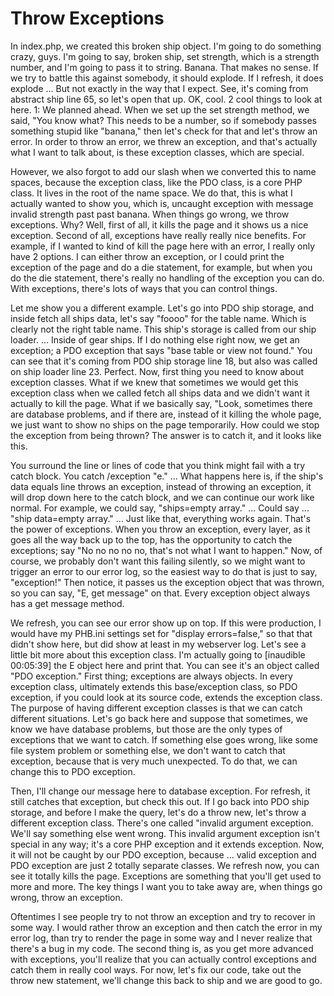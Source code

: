 # Throw Exceptions

In index.php, we created this broken ship object. I'm going to do something crazy, guys. I'm going to say, broken ship, set strength, which is a strength number, and I'm going to pass it to string. Banana. That makes no sense. If we try to battle this against somebody, it should explode. If I refresh, it does explode ... But not exactly in the way that I expect. See, it's coming from abstract ship line 65, so let's open that up. OK, cool. 2 cool things to look at here. 1: We planned ahead. When we set up the set strength method, we said, "You know what? This needs to be a number, so if somebody passes something stupid like "banana," then let's check for that and let's throw an error. In order to throw an error, we threw an exception, and that's actually what I want to talk about, is these exception classes, which are special.

However, we also forgot to add our slash when we converted this to name spaces, because the exception class, like the PDO class, is a core PHP class. It lives in the root of the name space. We do that, this is what I actually wanted to show you, which is, uncaught exception with message invalid strength past past banana. When things go wrong, we throw exceptions. Why? Well, first of all, it kills the page and it shows us a nice exception. Second of all, exceptions have really really nice benefits. For example, if I wanted to kind of kill the page here with an error, I really only have 2 options. I can either throw an exception, or I could print the exception of the page and do a die statement, for example, but when you do the die statement, there's really no handling of the exception you can do. With exceptions, there's lots of ways that you can control things.

Let me show you a different example. Let's go into PDO ship storage, and inside fetch all ships data, let's say "foooo" for the table name. Which is clearly not the right table name. This ship's storage is called from our ship loader. ... Inside of gear ships. If I do nothing else right now, we get an exception; a PDO exception that says "base table or view not found." You can see that it's coming from PDO ship storage line 18, but also was called on ship loader line 23. Perfect. Now, first thing you need to know about exception classes. What if we knew that sometimes we would get this exception class when we called fetch all ships data and we didn't want it actually to kill the page. What if we basically say, "Look, sometimes there are database problems, and if there are, instead of it killing the whole page, we just want to show no ships on the page temporarily. How could we stop the exception from being thrown? The answer is to catch it, and it looks like this.

You surround the line or lines of code that you think might fail with a try catch block. You catch /exception "e." ... What happens here is, if the ship's data equals line throws an exception, instead of throwing an exception, it will drop down here to the catch block, and we can continue our work like normal. For example, we could say, "ships=empty array." ... Could say ... "ship data=empty array." ... Just like that, everything works again. That's the power of exceptions. When you throw an exception, every layer, as it goes all the way back up to the top, has the opportunity to catch the exceptions; say "No no no no no, that's not what I want to happen." Now, of course, we probably don't want this failing silently, so we might want to trigger an error to our error log, so the easiest way to do that is just to say, "exception!" Then notice, it passes us the exception object that was thrown, so you can say, "E, get message" on that. Every exception object always has a get message method.

We refresh, you can see our error show up on top. If this were production, I would have my PHB.ini settings set for "display errors=false," so that that didn't show here, but did show at least in my webserver log. Let's see a little bit more about this exception class. I'm actually going to [inaudible 00:05:39] the E object here and print that. You can see it's an object called "PDO exception." First thing; exceptions are always objects. In every exception class, ultimately extends this base/exception class, so PDO exception, if you could look at its source code, extends the exception class. The purpose of having different exception classes is that we can catch different situations. Let's go back here and suppose that sometimes, we know we have database problems, but those are the only types of exceptions that we want to catch. If something else goes wrong, like some file system problem or something else, we don't want to catch that exception, because that is very much unexpected. To do that, we can change this to PDO exception.

Then, I'll change our message here to database exception. For refresh, it still catches that exception, but check this out. If I go back into PDO ship storage, and before I make the query, let's do a throw new, let's throw a different exception class. There's one called "invalid argument exception. We'll say something else went wrong. This invalid argument exception isn't special in any way; it's a core PHP exception and it extends exception. Now, it will not be caught by our PDO exception, because ... valid exception and PDO exception are just 2 totally separate classes. We refresh now, you can see it totally kills the page. Exceptions are something that you'll get used to more and more. The key things I want you to take away are, when things go wrong, throw an exception.

Oftentimes I see people try to not throw an exception and try to recover in some way. I would rather throw an exception and then catch the error in my error log, than try to render the page in some way and I never realize that there's a bug in my code. The second thing is, as you get more advanced with exceptions, you'll realize that you can actually control exceptions and catch them in really cool ways. For now, let's fix our code, take out the throw new statement, we'll change this back to ship and we are good to go.

